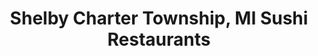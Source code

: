 ---
layout: city
title: Shelby Charter Township, MI Sushi Restaurants
permalink: /michigan/shelby-charter-township/
stateAbbr: MI
stateName: Michigan
cityName: Shelby Charter Township

---